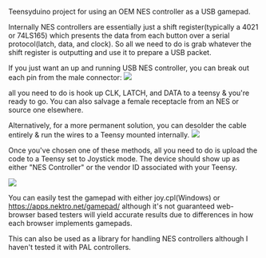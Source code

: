 Teensyduino project for using an OEM NES controller as a USB gamepad.

Internally NES controllers are essentially just a shift register(typically a 4021 or 74LS165) which presents the data from each button over a serial protocol(latch, data, and clock). So all we need to do is grab whatever the shift register is outputting and use it to prepare a USB packet.

If you just want an up and running USB NES controller, you can break out each pin from the male connector:
![](https://i.imgur.com/0zBLXNm.png)

all you need to do is hook up CLK, LATCH, and DATA to a teensy & you're ready to go. You can also salvage a female receptacle from an NES or source one elsewhere.

Alternatively, for a more permanent solution, you can desolder the cable entirely & run the wires to a Teensy mounted internally.
![](https://i.imgur.com/WsZt2VL.jpg)

Once you've chosen one of these methods, all you need to do is upload the code to a Teensy set to Joystick mode. The device should show up as either "NES Controller" or the vendor ID associated with your Teensy.

![](https://i.imgur.com/wvDfpoQ.png)

You can easily test the gamepad with either joy.cpl(Windows) or https://apps.nektro.net/gamepad/ although it's not guaranteed web-browser based testers will yield accurate results due to differences in how each browser implements gamepads.

This can also be used as a library for handling NES controllers although I haven't tested it with PAL controllers.